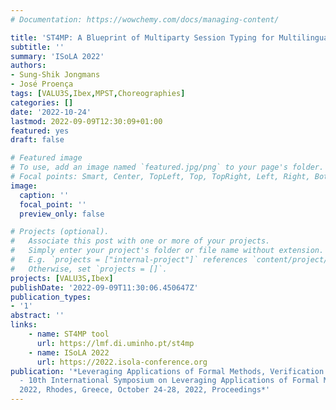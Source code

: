 ```yaml
---
# Documentation: https://wowchemy.com/docs/managing-content/

title: 'ST4MP: A Blueprint of Multiparty Session Typing for Multilingual Programming'
subtitle: ''
summary: 'ISoLA 2022'
authors:
- Sung-Shik Jongmans
- José Proença
tags: [VALU3S,Ibex,MPST,Choreographies]
categories: []
date: '2022-10-24'
lastmod: 2022-09-09T12:30:09+01:00
featured: yes
draft: false

# Featured image
# To use, add an image named `featured.jpg/png` to your page's folder.
# Focal points: Smart, Center, TopLeft, Top, TopRight, Left, Right, BottomLeft, Bottom, BottomRight.
image:
  caption: ''
  focal_point: ''
  preview_only: false

# Projects (optional).
#   Associate this post with one or more of your projects.
#   Simply enter your project's folder or file name without extension.
#   E.g. `projects = ["internal-project"]` references `content/project/deep-learning/index.md`.
#   Otherwise, set `projects = []`.
projects: [VALU3S,Ibex]
publishDate: '2022-09-09T11:30:06.450647Z'
publication_types:
- '1'
abstract: ''
links:
    - name: ST4MP tool
      url: https://lmf.di.uminho.pt/st4mp
    - name: ISoLA 2022
      url: https://2022.isola-conference.org
publication: '*Leveraging Applications of Formal Methods, Verification and Validation
  - 10th International Symposium on Leveraging Applications of Formal Methods, ISoLA
  2022, Rhodes, Greece, October 24-28, 2022, Proceedings*'
---
```

